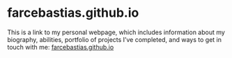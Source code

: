 # farcebastias.github.io

This is a link to my personal webpage, which includes information about my biography, abilities, portfolio of projects I’ve completed, and ways to get in touch with me: [farcebastias.github.io](https://farcebastias.github.io/)

